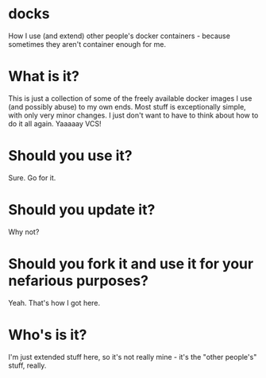 # docks
How I use (and extend) other people's docker containers - because sometimes they aren't container enough for me.

# What is it?
This is just a collection of some of the freely available docker images I use (and possibly abuse) to my own ends.
Most stuff is exceptionally simple, with only very minor changes. I just don't want to have to think about how to do it all again. Yaaaaay VCS!

# Should you use it?
Sure. Go for it.

# Should you update it?
Why not?

# Should you fork it and use it for your nefarious purposes?
Yeah. That's how I got here.

# Who's is it?
I'm just extended stuff here, so it's not really mine - it's the "other people's" stuff, really.
